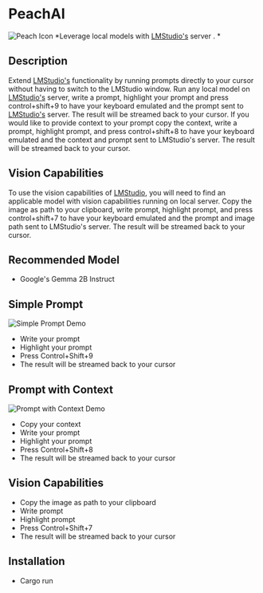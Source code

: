 # PeachAI
![Peach Icon](icons/peach-256.png)
*Leverage local models with [LMStudio's](https://lmstudio.ai) server .
*

## Description
Extend [LMStudio's](https://lmstudio.ai) functionality by running prompts directly to your cursor without having to switch to the LMStudio window. Run any local model on [LMStudio's](https://lmstudio.ai) server, write a prompt, highlight your prompt and press control+shift+9 to have your keyboard emulated and the prompt sent to [LMStudio's](https://lmstudio.ai) server. The result will be streamed back to your cursor. If you would like to provide context to your prompt copy the context, write a prompt, highlight prompt, and press control+shift+8 to have your keyboard emulated and the context and prompt sent to LMStudio's server. The result will be streamed back to your cursor.

## Vision Capabilities
To use the vision capabilities of [LMStudio](https://lmstudio.ai), you will need to find an applicable model with vision capabilities running on local server. Copy the image as path to your clipboard, write prompt, highlight prompt, and press control+shift+7 to have your keyboard emulated and the prompt and image path sent to LMStudio's server. The result will be streamed back to your cursor.

## Recommended Model

- Google's Gemma 2B Instruct

## Simple Prompt
![Simple Prompt Demo](https://youtu.be/PnTLyspYarc)


- Write your prompt
- Highlight your prompt
- Press Control+Shift+9
- The result will be streamed back to your cursor

## Prompt with Context
![Prompt with Context Demo](https://youtu.be/VTKGcdV4-YM)


- Copy your context
- Write your prompt
- Highlight your prompt
- Press Control+Shift+8
- The result will be streamed back to your cursor

## Vision Capabilities
- Copy the image as path to your clipboard
- Write prompt
- Highlight prompt
- Press Control+Shift+7
- The result will be streamed back to your cursor

## Installation
- Cargo run